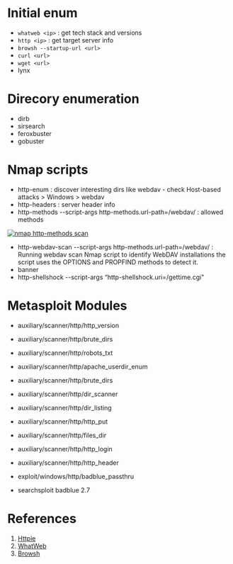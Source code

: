 # Initial enum

- `whatweb <ip>` : get tech stack and versions
- `http <ip>` : get target server info
- `browsh --startup-url <url>`
- `curl <url>`
- `wget <url>`
- lynx

# Direcory enumeration

- dirb
- sirsearch
- feroxbuster
- gobuster

# Nmap scripts

- http-enum : discover interesting dirs like webdav - check Host-based attacks > Windows > webdav
- http-headers : server header info
- http-methods --script-args http-methods.url-path=/webdav/ : allowed methods

[![nmap http-methods scan](https://github.com/neilmadhava/EJPTv2-Notes/raw/main/Information%20Gathering%20and%20Enumeration/images/http-01.png)](https://github.com/neilmadhava/EJPTv2-Notes/blob/main/Information%20Gathering%20and%20Enumeration/images/http-01.png)

- http-webdav-scan --script-args http-methods.url-path=/webdav/ : Running webdav scan Nmap script to identify WebDAV installations the script uses the OPTIONS and PROPFIND methods to detect it.
- banner
- http-shellshock --script-args “http-shellshock.uri=/gettime.cgi"

# Metasploit Modules

- auxiliary/scanner/http/http_version
    
- auxiliary/scanner/http/brute_dirs
    
- auxiliary/scanner/http/robots_txt
    
- auxiliary/scanner/http/apache_userdir_enum
    
- auxiliary/scanner/http/brute_dirs
    
- auxiliary/scanner/http/dir_scanner
    
- auxiliary/scanner/http/dir_listing
    
- auxiliary/scanner/http/http_put
    
- auxiliary/scanner/http/files_dir
    
- auxiliary/scanner/http/http_login
    
- auxiliary/scanner/http/http_header
    
- exploit/windows/http/badblue_passthru
    
- searchsploit badblue 2.7
    

# References

1. [Httpie](https://httpie.io/)
2. [WhatWeb](https://github.com/urbanadventurer/WhatWeb)
3. [Browsh](https://github.com/browsh-org/browsh)
